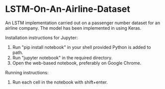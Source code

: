 # LSTM-On-An-Airline-Dataset
An LSTM implementation carried out on a passenger number dataset for an airline company. The model has been implemented in using Keras.

Installation instructions for Jupyter:

1. Run "pip install notebook" in your shell provided Python is added to path.
2. Run "jupyter notebook" in the required directory.
3. Open the web-based notebook, preferably on Google Chrome.

Running instructions:

1. Run each cell in the notebook with shift+enter.

